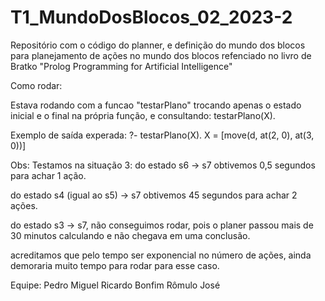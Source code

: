 # T1_MundoDosBlocos_02_2023-2
Repositório com o código do planner, e definição do mundo dos blocos para planejamento de ações no mundo dos blocos refenciado no livro de Bratko "Prolog Programming for Artificial Intelligence"

Como rodar:

Estava rodando com a funcao "testarPlano" trocando apenas o estado inicial e o final na própria função, e consultando: 
testarPlano(X).

Exemplo de saída experada:
?- testarPlano(X).
X = [move(d, at(2, 0), at(3, 0))] 

Obs: 
Testamos na situação 3:
do estado s6 -> s7 obtivemos 0,5 segundos para achar 1 ação.

do estado s4 (igual ao s5) -> s7 obtivemos 45 segundos para achar 2 ações.

do estado s3 -> s7, não conseguimos rodar, pois o planer passou mais de 30 minutos calculando e não chegava em uma conclusão.

acreditamos que pelo tempo ser exponencial no número de ações, ainda demoraria muito tempo para rodar para esse caso.




Equipe: 
Pedro Miguel
Ricardo Bonfim 
Rômulo José
